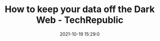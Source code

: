 ---
"title": "How to keep your data off the Dark Web - TechRepublic"
"date": "2021-10-19 15:29:0"
"feed_name": "GOOGLENEWSDRILLING"
"feed_website": "https://news.google.com/search?q=drilling%2Bincident&hl=en-US&gl=US&ceid=US:en"
"feed_rss": "https://news.google.com/rss/search?q=drilling%2Bincident&hl=en-US&gl=US&ceid=US:en"
"link": "https://www.techrepublic.com/article/how-to-keep-your-data-off-the-dark-web/"
"source": "{'href': 'https://www.techrepublic.com', 'title': 'TechRepublic'}"
"file": "_posts/2021-1-1-5740a8016dc1fba118387bd365889b411da98222.md"
"accident": "0"
"drilling": "0"
"dead": "0"
"injured": "0"
"arrested": "0"
"place": "unknown place"
"where": "unknown site"
"causes": "unknown"
"place_uri": "unknown place"
---